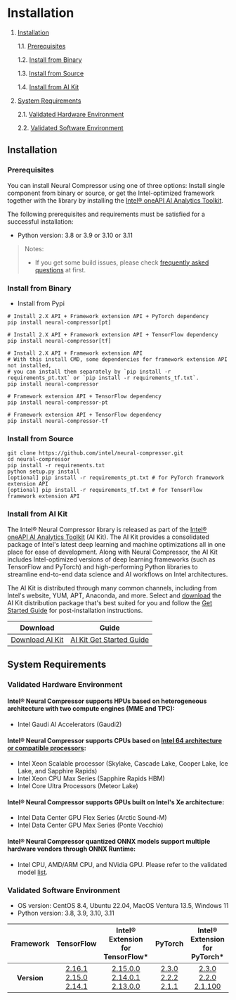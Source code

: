 # Installation

1. [Installation](#installation)

    1.1. [Prerequisites](#prerequisites)

    1.2. [Install from Binary](#install-from-binary)

    1.3. [Install from Source](#install-from-source)

    1.4. [Install from AI Kit](#install-from-ai-kit)

2. [System Requirements](#system-requirements)

   2.1. [Validated Hardware Environment](#validated-hardware-environment)

   2.2. [Validated Software Environment](#validated-software-environment)

## Installation
### Prerequisites
You can install Neural Compressor using one of three options: Install single component from binary or source, or get the Intel-optimized framework together with the library by installing the [Intel® oneAPI AI Analytics Toolkit](https://software.intel.com/content/www/us/en/develop/tools/oneapi/ai-analytics-toolkit.html).

The following prerequisites and requirements must be satisfied for a successful installation:

- Python version: 3.8 or 3.9 or 3.10 or 3.11

> Notes:
> - If you get some build issues, please check [frequently asked questions](faq.md) at first.

### Install from Binary
- Install from Pypi
```Shell
# Install 2.X API + Framework extension API + PyTorch dependency
pip install neural-compressor[pt]
```
```Shell
# Install 2.X API + Framework extension API + TensorFlow dependency
pip install neural-compressor[tf]
```
```Shell
# Install 2.X API + Framework extension API
# With this install CMD, some dependencies for framework extension API not installed, 
# you can install them separately by `pip install -r requirements_pt.txt` or `pip install -r requirements_tf.txt`.
pip install neural-compressor
```
```Shell
# Framework extension API + TensorFlow dependency
pip install neural-compressor-pt
```
```Shell
# Framework extension API + TensorFlow dependency
pip install neural-compressor-tf
```

### Install from Source

  ```Shell
  git clone https://github.com/intel/neural-compressor.git
  cd neural-compressor
  pip install -r requirements.txt
  python setup.py install
  [optional] pip install -r requirements_pt.txt # for PyTorch framework extension API
  [optional] pip install -r requirements_tf.txt # for TensorFlow framework extension API
  ```

### Install from AI Kit

The Intel® Neural Compressor library is released as part of the [Intel® oneAPI AI Analytics Toolkit](https://software.intel.com/content/www/us/en/develop/tools/oneapi/ai-analytics-toolkit.html) (AI Kit). The AI Kit provides a consolidated package of Intel's latest deep learning and machine optimizations all in one place for ease of development. Along with Neural Compressor, the AI Kit includes Intel-optimized versions of deep learning frameworks (such as TensorFlow and PyTorch) and high-performing Python libraries to streamline end-to-end data science and AI workflows on Intel architectures.

The AI Kit is distributed through many common channels, including from Intel's website, YUM, APT, Anaconda, and more. Select and [download](https://software.intel.com/content/www/us/en/develop/tools/oneapi/ai-analytics-toolkit/download.html) the AI Kit distribution package that's best suited for you and follow the [Get Started Guide](https://software.intel.com/content/www/us/en/develop/documentation/get-started-with-ai-linux/top.html) for post-installation instructions.

|Download|Guide|
|-|-|
|[Download AI Kit](https://software.intel.com/content/www/us/en/develop/tools/oneapi/ai-analytics-toolkit/) |[AI Kit Get Started Guide](https://software.intel.com/content/www/us/en/develop/documentation/get-started-with-ai-linux/top.html) |

## System Requirements

### Validated Hardware Environment

#### Intel® Neural Compressor supports HPUs based on heterogeneous architecture with two compute engines (MME and TPC): 
* Intel Gaudi Al Accelerators (Gaudi2)

#### Intel® Neural Compressor supports CPUs based on [Intel 64 architecture or compatible processors](https://en.wikipedia.org/wiki/X86-64):

* Intel Xeon Scalable processor (Skylake, Cascade Lake, Cooper Lake, Ice Lake, and Sapphire Rapids)
* Intel Xeon CPU Max Series (Sapphire Rapids HBM)
* Intel Core Ultra Processors (Meteor Lake)

#### Intel® Neural Compressor supports GPUs built on Intel's Xe architecture:

* Intel Data Center GPU Flex Series (Arctic Sound-M)
* Intel Data Center GPU Max Series (Ponte Vecchio)

#### Intel® Neural Compressor quantized ONNX models support multiple hardware vendors through ONNX Runtime:

* Intel CPU, AMD/ARM CPU, and NVidia GPU. Please refer to the validated model [list](./validated_model_list.md#validated-onnx-qdq-int8-models-on-multiple-hardware-through-onnx-runtime).

### Validated Software Environment

* OS version: CentOS 8.4, Ubuntu 22.04, MacOS Ventura 13.5, Windows 11
* Python version: 3.8, 3.9, 3.10, 3.11

<table class="docutils">
<thead>
  <tr style="vertical-align: middle; text-align: center;">
    <th>Framework</th>
    <th>TensorFlow</th>
    <th>Intel®<br>Extension for<br>TensorFlow*</th>
    <th>PyTorch</th>
    <th>Intel®<br>Extension for<br>PyTorch*</th>
    <th>ONNX<br>Runtime</th>
  </tr>
</thead>
<tbody>
  <tr align="center">
    <th>Version</th>
    <td class="tg-7zrl">
    <a href=https://github.com/tensorflow/tensorflow/tree/v2.16.1>2.16.1</a><br>
    <a href=https://github.com/tensorflow/tensorflow/tree/v2.15.0>2.15.0</a><br>
    <a href=https://github.com/tensorflow/tensorflow/tree/v2.14.1>2.14.1</a><br></td>
    <td class="tg-7zrl"> 
    <a href=https://github.com/intel/intel-extension-for-tensorflow/tree/v2.15.0.0>2.15.0.0</a><br>
    <a href=https://github.com/intel/intel-extension-for-tensorflow/tree/v2.14.0.1>2.14.0.1</a><br>
    <a href=https://github.com/intel/intel-extension-for-tensorflow/tree/v2.13.0.0>2.13.0.0</a><br></td>
    <td class="tg-7zrl">
    <a href=https://github.com/pytorch/pytorch/tree/v2.3.0>2.3.0</a><br>
    <a href=https://github.com/pytorch/pytorch/tree/v2.2.2>2.2.2</a><br>
    <a href=https://github.com/pytorch/pytorch/tree/v2.1.1>2.1.1</a><br></td>
    <td class="tg-7zrl">
    <a href=https://github.com/intel/intel-extension-for-pytorch/tree/v2.3.0%2Bcpu>2.3.0</a><br>
    <a href=https://github.com/intel/intel-extension-for-pytorch/tree/v2.2.0%2Bcpu>2.2.0</a><br>
    <a href=https://github.com/intel/intel-extension-for-pytorch/tree/v2.1.100%2Bcpu>2.1.100</a><br></td>
    <td class="tg-7zrl">
    <a href=https://github.com/microsoft/onnxruntime/tree/v1.18.0>1.18.0</a><br>
    <a href=https://github.com/microsoft/onnxruntime/tree/v1.17.3>1.17.3</a><br>
    <a href=https://github.com/microsoft/onnxruntime/tree/v1.16.3>1.16.3</a><br></td>
  </tr>
</tbody>
</table>

